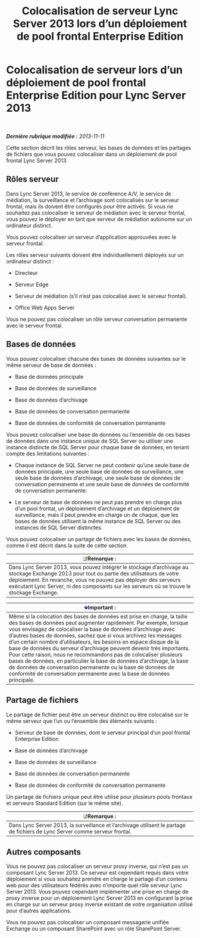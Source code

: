 ﻿---
title: Colocalisation de serveur Lync Server 2013 lors d’un déploiement de pool frontal Enterprise Edition
TOCTitle: Colocalisation de serveur lors d’un déploiement de pool frontal Enterprise Edition
ms:assetid: 0516b18d-14c0-4237-9279-0f92e341b1bd
ms:mtpsurl: https://technet.microsoft.com/fr-fr/library/Gg398102(v=OCS.15)
ms:contentKeyID: 49296119
ms.date: 05/20/2016
mtps_version: v=OCS.15
ms.translationtype: HT
---

# Colocalisation de serveur lors d’un déploiement de pool frontal Enterprise Edition pour Lync Server 2013

 

_**Dernière rubrique modifiée :** 2013-11-11_

Cette section décrit les rôles serveur, les bases de données et les partages de fichiers que vous pouvez colocaliser dans un déploiement de pool frontal Lync Server 2013.

## Rôles serveur

Dans Lync Server 2013, le service de conférence A/V, le service de médiation, la surveillance et l’archivage sont colocalisés sur le serveur frontal, mais ils doivent être configurés pour être activés. Si vous ne souhaitez pas colocaliser le serveur de médiation avec le serveur frontal, vous pouvez le déployer en tant que serveur de médiation autonome sur un ordinateur distinct.

Vous pouvez colocaliser un serveur d’application approuvées avec le serveur frontal.

Les rôles serveur suivants doivent être individuellement déployés sur un ordinateur distinct :

  - Directeur

  - Serveur Edge

  - Serveur de médiation (s’il n’est pas colocalisé avec le serveur frontal).

  - Office Web Apps Server

Vous ne pouvez pas colocaliser un rôle serveur conversation permanente avec le serveur frontal.

## Bases de données

Vous pouvez colocaliser chacune des bases de données suivantes sur le même serveur de base de données :

  - Base de données principale

  - Base de données de surveillance

  - Base de données d’archivage

  - Base de données de conversation permanente

  - Base de données de conformité de conversation permanente

Vous pouvez colocaliser une base de données ou l’ensemble de ces bases de données dans une instance unique de SQL Server ou utiliser une instance distincte de SQL Server pour chaque base de données, en tenant compte des limitations suivantes :

  - Chaque instance de SQL Server ne peut contenir qu’une seule base de données principale, une seule base de données de surveillance, une seule base de données d’archivage, une seule base de données de conversation permanente et une seule base de données de conformité de conversation permanente.

  - Le serveur de base de données ne peut pas prendre en charge plus d’un pool frontal, un déploiement d’archivage et un déploiement de surveillance, mais il peut prendre en charge un de chaque, que les bases de données utilisent la même instance de SQL Server ou des instances de SQL Server distinctes.

Vous pouvez colocaliser un partage de fichiers avec les bases de données, comme il est décrit dans la suite de cette section.

<table>
<thead>
<tr class="header">
<th><img src="images/Gg398920.note(OCS.15).gif" title="note" alt="note" />Remarque :</th>
</tr>
</thead>
<tbody>
<tr class="odd">
<td>Dans Lync Server 2013, vous pouvez intégrer le stockage d’archivage au stockage Exchange 2013 pour tout ou partie des utilisateurs de votre déploiement. En revanche, vous ne pouvez pas déployer des serveurs exécutant Lync Server, ni des composants sur les serveurs où se trouve le stockage Exchange.</td>
</tr>
</tbody>
</table>


<table>
<thead>
<tr class="header">
<th><img src="images/Gg425917.important(OCS.15).gif" title="important" alt="important" />Important :</th>
</tr>
</thead>
<tbody>
<tr class="odd">
<td>Même si la colocation des bases de données est prise en charge, la taille des bases de données peut augmenter rapidement. Par exemple, lorsque vous envisagez de colocaliser la base de données d’archivage avec d’autres bases de données, sachez que si vous archivez les messages d’un certain nombre d’utilisateurs, les besoins en espace disque de la base de données du serveur d’archivage peuvent devenir très importants. Pour cette raison, nous ne recommandons pas de colocaliser plusieurs bases de données, en particulier la base de données d’archivage, la base de données de conversation permanente ou la base de données de conformité de conversation permanente avec la base de données principale.</td>
</tr>
</tbody>
</table>


## Partage de fichiers

Le partage de fichier peut être un serveur distinct ou être colocalisé sur le même serveur que l’un ou l’ensemble des éléments suivants :

  - Serveur de base de données, dont le serveur principal d’un pool frontal Enterprise Edition

  - Base de données d’archivage

  - Base de données de surveillance

  - Base de données de conversation permanente

  - Base de données de conformité de conversation permanente

Un partage de fichiers unique peut être utilisé pour plusieurs pools frontaux et serveurs Standard Edition (sur le même site).

<table>
<thead>
<tr class="header">
<th><img src="images/Gg398920.note(OCS.15).gif" title="note" alt="note" />Remarque :</th>
</tr>
</thead>
<tbody>
<tr class="odd">
<td>Dans Lync Server 2013, la surveillance et l’archivage utilisent le partage de fichiers de Lync Server comme serveur frontal.</td>
</tr>
</tbody>
</table>


## Autres composants

Vous ne pouvez pas colocaliser un serveur proxy inverse, qui n’est pas un composant Lync Server 2013. Ce serveur est cependant requis dans votre déploiement si vous souhaitez prendre en charge le partage d’un contenu web pour des utilisateurs fédérés avec n’importe quel rôle serveur Lync Server 2013. Vous pouvez cependant implémenter une prise en charge de proxy inverse pour un déploiement Lync Server 2013 en configurant la prise en charge sur un serveur proxy inverse existant de votre organisation utilisé pour d’autres applications.

Vous ne pouvez pas colocaliser un composant messagerie unifiée Exchange ou un composant SharePoint avec un rôle SharePoint Server.

